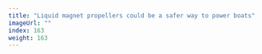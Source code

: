 ```yaml
---
title: "Liquid magnet propellers could be a safer way to power boats"
imageUrl: ""
index: 163
weight: 163
---
```

